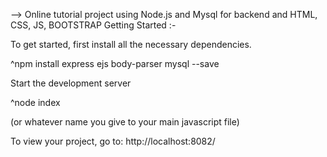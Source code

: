 --> Online tutorial project using Node.js and Mysql for backend and HTML, CSS, JS, BOOTSTRAP
Getting Started :-

To get started, first install all the necessary dependencies.

^npm install express ejs body-parser mysql --save

Start the development server

^node index

(or whatever name you give to your main javascript file)

To view your project, go to: http://localhost:8082/
